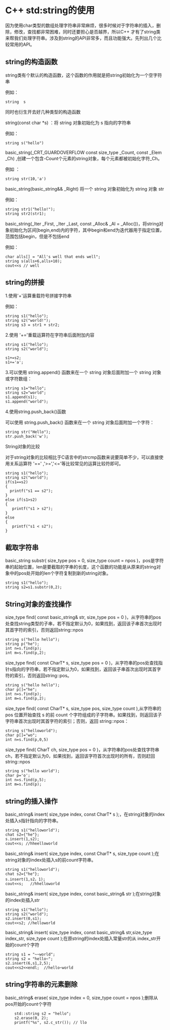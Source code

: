 #                                         C++ std:string的使用

因为使用char类型的数组处理字符串非常麻烦，很多时候对于字符串的插入，删除，修改，查找都非常困难，同时还要担心是否越界，所以C++ 才有了string类来帮我们处理字符串。涉及到string的API非常多，而且功能强大。先列出几个比较常用的API。

## string的构造函数

string类有个默认的构造函数，这个函数的作用就是把string初始化为一个空字符串

例如：

```
string  s
```

同时也衍生开去好几种类型的构造函数

string(const char *s) ：将 string 对象初始化为 s 指向的字符串

例如： 

```
string s("hello")
```

basic_string(_CRT_GUARDOVERFLOW const size_type _Count, const _Elem _Ch)  ,创建一个包含-Count个元素的string对象，每个元素都被初始化字符_Ch。

例如 ：

```
string str(10,'a')
```

basic_string(basic_string&& _Right)  将一个 string 对象初始化为 string 对象 str

例如：

```
string str1("hello!");
string str2(str1);
```



 basic_string(_Iter _First, _Iter _Last, const _Alloc& _Al = _Alloc())，将string对象初始化为区间[begin,end)内的字符，其中begin和end为迭代器用于指定位置，范围包括begin，但是不包括end

例如：

```
char alls[] = "All's well that ends well";
string s(alls+6,alls+10);
cout<<s // well
```

## string的拼接

1.使用'+'运算重载符号拼接字符串

例如：

```
string s1("hello");
string s2("world!");
string s3 = str1 + str2;
```

2.使用 '+='重载运算符在字符串后面附加内容

```
string s1("hello");
string s2("world");

s1+=s2;
s1+='a';

```

3.可以使用 string.append() 函数来在一个 string 对象后面附加一个 string 对象或字符数组：

```
string s1="hello";
string s2="world";
s1.append(s1);
s1.append("world");
```

4.使用string.push_back()函数

可以使用 string.push_back() 函数来在一个 string 对象后面附加一个字符：

```
string str("Hello");
str.push_back('w');
```

String对象的比较

对于string对象的比较相比于C语言中的strcmp函数来说要简单不少，可以直接使用关系运算符 '==' ,'>=','<='等比较常见的运算比较符即可。

```
string s1("hello");
string s2("world");
if(s1==s2)
{
  printf("s1 == s2");
}
else if(s1>s2)
{
   printf("s1 > s2");
}
else
{
   printf("s1 < s2");
}
```

## 截取字符串

basic_string substr( size_type pos = 0, size_type count = npos )，pos是字符串的起始位置，len是要截取的字串的长度，这个函数的功能是从原来的string对象中的pos处开始的len个字符复制到新的string对象。

```
string s1("hello");
string s2=s1.substr(0,2);
```

## String对象的查找操作

size_type find( const basic_string& str, size_type pos = 0 )，从字符串的pos处查找string类型的子串，若不指定默认为0，如果找到，返回该子串首次出现时其首字符的索引，否则返回string::npos

```
string s("hello hello");
string p("he");
int n=s.find(p);
int m=s.find(p,2);
```

size_type find( const CharT* s, size_type pos = 0 )，从字符串的pos处查找指针s指向的字符串，若不指定默认为0，如果找到，返回该子串首次出现时其首字符的索引，否则返回string::pos。

```
string s("hello hello");
char p[]="he";
int n=s.find(p);
int m=s.find(p,2);
```

size_type find( const CharT* s, size_type pos, size_type count ),从字符串的 pos 位置开始查找 s 的前 count 个字符组成的子字符串。如果找到，则返回该子字符串首次出现时其首字符的索引；否则，返回 string::npos：

```
string s("helloworld");
char p[]="wo";
int n=s.find(p,0,5)
```

size_type find( CharT ch, size_type pos = 0 )，从字符串的pos处查找字符串ch，若不指定默认为0，如果找到，返回该字符首次出现时的所有，否则赶回string::npos

```
string s("hello world");
char p='o';
int n=s.find(p,5);
int m=s.find(p);
```

## string的插入操作

basic_string& insert( size_type index, const CharT* s );，在string对象的index处插入s指针指向的字符串。

```
string s1("helloworld");
chat s2={"he"};
s.insert(1,s2);
cout<<s; //hheelloworld
```

basic_string& insert( size_type index, const CharT* s, size_type count );在string对象的index处插入s的前count字符串。

```
string s1("helloworld");
chat s2={"he"};
s.insert(1,s2，1);
cout<<s;   //hhelloworld

```

basic_string& insert( size_type index, const basic_string& str );在string对象的index处插入str

```
string s1("hello");
string s2("world");
s2.insert(0,s1);
cout<<s2; //helloworld
```

basic_string& insert( size_type index, const basic_string& str,size_type index_str, size_type count );在原string的index处插入常量str的从 index_str开始的count个字符

```
string s1 = "~~world";
string s2 = "hello~";
s2.insert(6,s1,2,5);
cout<<s2<<endl;  //hello~world
```

## string字符串的元素删除

basic_string& erase( size_type index = 0, size_type count = npos );删除从pos开始的count个字符

```
    std::string s2 = "hello";
    s2.erase(0, 2);
    printf("%s", s2.c_str()); // llo
```

